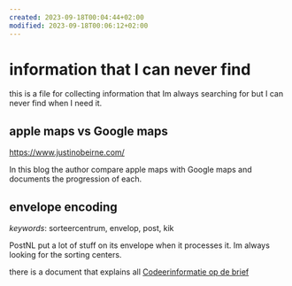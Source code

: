 ```yaml
---
created: 2023-09-18T00:04:44+02:00
modified: 2023-09-18T00:06:12+02:00
---
```


# information that I can never find

this is a file for collecting information that Im always searching for but I can never find when I need it.

## apple maps vs Google maps

<https://www.justinobeirne.com/>

In this blog the author compare apple maps with Google maps and documents the progression of each.

## envelope encoding

*keywords*: sorteercentrum, envelop, post, kik

PostNL put a lot of stuff on its envelope when it processes it. Im always looking for the sorting centers.

there is a document that explains all [Codeerinformatie op de brief](./files/Codeerinformatie%20op%20de%20brief.pdf)
